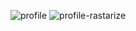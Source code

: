 
![profile](https://user-images.githubusercontent.com/121395937/210122440-98fa88a5-5b0f-47b5-9deb-8cc3dcb1ede9.jpg)
![profile-rastarize](https://user-images.githubusercontent.com/121395937/210122442-879edb76-cdc8-4b56-9b46-573078a02a6f.png)
